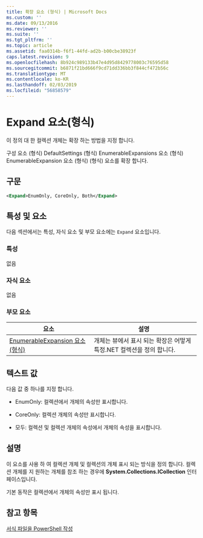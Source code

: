 ```yaml
---
title: 확장 요소 (형식) | Microsoft Docs
ms.custom: ''
ms.date: 09/13/2016
ms.reviewer: ''
ms.suite: ''
ms.tgt_pltfrm: ''
ms.topic: article
ms.assetid: faa0314b-f6f1-44fd-ad2b-b00cbe38923f
caps.latest.revision: 9
ms.openlocfilehash: 8b924c989133b47e4d95d8429778003c76595d58
ms.sourcegitcommit: b6871f21bd666f9cd71dd336bb3f844cf472b56c
ms.translationtype: MT
ms.contentlocale: ko-KR
ms.lasthandoff: 02/03/2019
ms.locfileid: "56858579"
---
```

# <a name="expand-element-format"></a>Expand 요소(형식)

이 정의 대 한 컬렉션 개체는 확장 하는 방법을 지정 합니다.

구성 요소 (형식) DefaultSettings (형식) EnumerableExpansions 요소 (형식) EnumerableExpansion 요소 (형식) (형식) 요소를 확장 합니다.

## <a name="syntax"></a>구문

```xml
<Expand>EnumOnly, CoreOnly, Both</Expand>
```

## <a name="attributes-and-elements"></a>특성 및 요소

다음 섹션에서는 특성, 자식 요소 및 부모 요소에는 `Expand` 요소입니다.

### <a name="attributes"></a>특성

없음

### <a name="child-elements"></a>자식 요소

없음

### <a name="parent-elements"></a>부모 요소

|요소|설명|
|-------------|-----------------|
|[EnumerableExpansion 요소 (형식)](./enumerableexpansion-element-format.md)|개체는 뷰에서 표시 되는 확장은 어떻게 특정.NET 컬렉션을 정의 합니다.|

## <a name="text-value"></a>텍스트 값

다음 값 중 하나를 지정 합니다.

- EnumOnly: 컬렉션에서 개체의 속성만 표시합니다.

- CoreOnly: 컬렉션 개체의 속성만 표시합니다.

- 모두: 컬렉션 및 컬렉션 개체의 속성에서 개체의 속성을 표시합니다.

## <a name="remarks"></a>설명

이 요소를 사용 하 여 컬렉션 개체 및 컬렉션의 개체 표시 되는 방식을 정의 합니다. 컬렉션 개체를 지 원하는 개체를 참조 하는 경우에 **System.Collections.ICollection** 인터페이스입니다.

기본 동작은 컬렉션에서 개체의 속성만 표시 됩니다.

## <a name="see-also"></a>참고 항목

[서식 파일을 PowerShell 작성](./writing-a-powershell-formatting-file.md)
